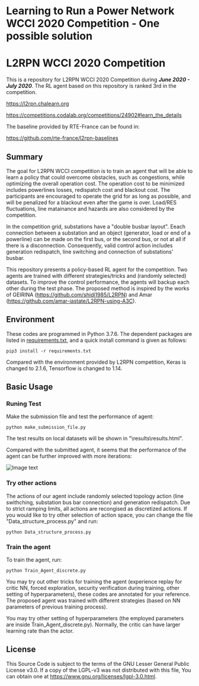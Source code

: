 Learning to Run a Power Network WCCI 2020 Competition - One possible solution
=====
# L2RPN WCCI 2020 Competition
This is a repository for L2RPN WCCI 2020 Competition during **_June 2020 - July 2020_**. The RL agent based on this repository is ranked 3rd in the competition.

https://l2rpn.chalearn.org

https://competitions.codalab.org/competitions/24902#learn_the_details

The baseline provided by RTE-France can be found in:

https://github.com/rte-france/l2rpn-baselines

## Summary
The goal for L2RPN WCCI competition is to train an agent that will be able to learn a policy that could overcome obstacles, such as congestions, while optimizing the overall operation cost. The operation cost to be minimized includes powerlines losses, redispatch cost and blackout cost. The participants are encouraged to operate the grid for as long as possible, and will be penalized for a blackout even after the game is over. Load/RES fluctuations, line matainance and hazards are also considered by the competition.

In the competition grid, substations have a "double busbar layout". Eeach connection between a substation and an object (generator, load or end of a powerline) can be made on the first bus, or the second bus, or not at all if there is a disconnection. Consequently, valid control action includes generation redispatch, line switching and connection of substations' busbar.

This repository presents a policy-based RL agent for the competition. Two agents are trained with different strategies/tricks and (randomly selected) datasets. To improve the control performance, the agents will backup each other during the test phase. The proposed method is inspired by the works of GEIRINA (https://github.com/shidi1985/L2RPN) and Amar (https://github.com/amar-iastate/L2RPN-using-A3C).

## Environment
These codes are programmed in Python 3.7.6. The dependent packages are listed in [requirements.txt](./requirements.txt), and a quick install command is given as follows:

`pip3 install -r requirements.txt`

Compared with the environment provided by L2RPN competition, Keras is changed to 2.1.6, Tensorflow is changed to 1.14.


## Basic Usage

### Runing Test
Make the submission file and test the performance of agent:
```
python make_submission_file.py
```
The test results on local datasets will be shown in "\results\results.html".

Compared with the submitted agent, it seems that the performance of the agent can be further improved with more iterations:

![Image text](https://github.com/ZM4PESFC/L2RPN_WCCI_Possible_Solution/blob/master/results/Results.png)

### Try other actions
The actions of our agent include randomly selected topology action (line swithching, substation bus bar connection) and generation redispatch. Due to strict ramping limits, all actions are recongised as discretized actions. If you would like to try other selection of action space, you can change the file "Data_structure_process.py" and run:
```
python Data_structure_process.py
```

### Train the agent
To train the agent, run:
```
python Train_Agent_discrete.py
```
You may try out other tricks for training the agent (experience replay for critic NN, forced exploration, security verification during training, other setting of hyperparameters), these codes are annotated for your reference. The proposed agent was trained with different strategies (based on NN parameters of previous training process).

You may try other setting of hyperparameters (the employed parameters are inside Train_Agent_discrete.py). Normally, the critic can have larger learning rate than the actor.

## License
This Source Code is subject to the terms of the GNU Lesser General Public License v3.0. If a copy of the LGPL-v3 was not distributed with this file, You can obtain one at https://www.gnu.org/licenses/lgpl-3.0.html.
